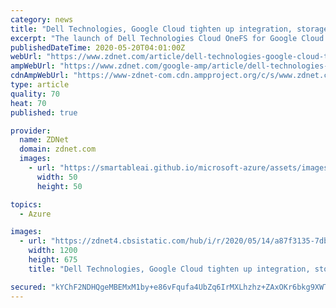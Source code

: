 ```yaml
---
category: news
title: "Dell Technologies, Google Cloud tighten up integration, storage links for data heavy workloads"
excerpt: "The launch of Dell Technologies Cloud OneFS for Google Cloud is an effort to create a flow of data across both clouds."
publishedDateTime: 2020-05-20T04:01:00Z
webUrl: "https://www.zdnet.com/article/dell-technologies-google-cloud-tighten-up-integration-storage-links-for-data-heavy-workloads/"
ampWebUrl: "https://www.zdnet.com/google-amp/article/dell-technologies-google-cloud-tighten-up-integration-storage-links-for-data-heavy-workloads/"
cdnAmpWebUrl: "https://www-zdnet-com.cdn.ampproject.org/c/s/www.zdnet.com/google-amp/article/dell-technologies-google-cloud-tighten-up-integration-storage-links-for-data-heavy-workloads/"
type: article
quality: 70
heat: 70
published: true

provider:
  name: ZDNet
  domain: zdnet.com
  images:
    - url: "https://smartableai.github.io/microsoft-azure/assets/images/organizations/zdnet.com-50x50.jpg"
      width: 50
      height: 50

topics:
  - Azure

images:
  - url: "https://zdnet4.cbsistatic.com/hub/i/r/2020/05/14/a87f3135-7db8-4f0e-a6d7-b0e702d5c39e/thumbnail/1200x675/edf28a8b3daf9ffb41f2ca4901b6de6d/20200512-larry-dell.jpg"
    width: 1200
    height: 675
    title: "Dell Technologies, Google Cloud tighten up integration, storage links for data heavy workloads"

secured: "kYChF2NDHQgeMBEMxM1by+e86vFqufa4UbZq6IrMXLhzhz+ZAxOKr6bkg9XWTRsr5mv5RB2hQuZk7HlxvL7q4kN0kp0w6yNds7rFBIvwJgVMD1o2H4kDhjBCw/vYdsvhXmGII+z0tKoZyPE8q0Wx/wGUEepquiJpvJcGnID5xONPexUnS1AkCdIawScvCk5uGc5X2XwMbTTh8vqc75/hKsVFO0LUO0Le+mVNvF21sDnTawqLhKiYSGEHUMKRrMu9mOMtDuPryHxTIYqFMXACqJFt7VIwh1Vl5r54VMtSvrwnSV4EqksEhKV4My3F11Qt;Xelj7OD+5B6KfHxxgrbARg=="
---
```


